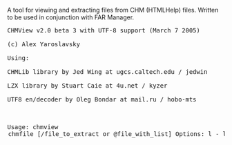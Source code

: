 A tool for viewing and extracting files from CHM (HTMLHelp) files. Written to be used in conjunction with FAR Manager.

<pre>CHMView v2.0 beta 3 with UTF-8 support (March 7 2005)<br>
(c) Alex Yaroslavsky<br>
Using:<br>
CHMLib library by Jed Wing at ugcs.caltech.edu / jedwin<br>
LZX library by Stuart Caie at 4u.net / kyzer<br>
UTF8 en/decoder by Oleg Bondar at mail.ru / hobo-mts<br>
<br>
Usage: chmview <option> chmfile [/file_to_extract or @file_with_list]<br>
<br>
Options:<br>
l - list archive contents<br>
e - extract without path names<br>
x - extract<br>
Notes:<br>
When extracting specific files, file name MUST start with `/'.<br>
No file masks should be used.</pre>